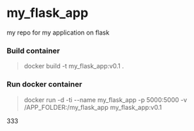 # my_flask_app
my repo for my application on flask


### Build container

> docker build -t my_flask_app:v0.1 .


### Run docker container

> docker run -d -ti --name my_flask_app -p 5000:5000 -v /APP_FOLDER:/my_flask_app my_flask_app:v0.1


333
